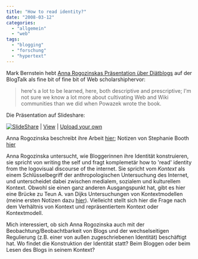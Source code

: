 ```yaml
---
title: "How to read identity?"
date: "2008-03-12"
categories: 
  - "allgemein"
  - "web"
tags: 
  - "blogging"
  - "forschung"
  - "hypertext"
---
```


Mark Bernstein hebt [Anna Rogozinskas Präsentation über Diätblogs](http://markbernstein.org/Mar0801/BlogTalk.html "Mark Bernstein: BlogTalk") auf der BlogTalk als fine bit of fine bit of Web scholarshiphervor:

> here's a lot to be learned, here, both descriptive and prescriptive; I'm not sure we know a lot more about cultivating Web and Wiki communities than we did when Powazek wrote the book.

Die Präsentation auf Slideshare:

[![SlideShare](images/logo_embd.png)](http://www.slideshare.net/?src=embed) | [View](http://www.slideshare.net/BlogTalk2008/rogozinska-blogtalk-2008?src=embed "View 'Rogozinska Blogtalk 2008' on SlideShare") | [Upload your own](http://www.slideshare.net/upload?src=embed)

Anna Rogozinska beschreibt ihre Arbeit [hier](http://2008.blogtalk.net/programme/annarogozinska "Everyday body regimes: the construction of self in weblogs about dieting | blogtalk.net"); Notizen von Stephanie Booth [hier](http://climbtothestars.org/archives/2008/03/03/anna-rogozinska-everyday-body-regimes-the-construction-of-self-in-weblogs-about-dieting-blogtalk-2008-cork/ "Climb to the Stars (Stephanie Booth) » Anna Rogozinska: Everyday body regimes: the construction of self in weblogs about dieting (BlogTalk 2008, Cork)")

Anna Rogozinska untersucht, wie Bloggerinnen ihre Identität konstruieren, sie spricht von writing the self und fragt komplemetär how to 'read' identity from the logovisual discourse of the internet. Sie spricht vom _Kontext_ als einem Schlüsselbegriff der anthropologischen Untersuchung des Internet, und unterscheidet dabei zwischen medialem, sozialem und kulturellem Kontext. Obwohl sie einen ganz anderen Ausgangspunkt hat, gibt es hier eine Brücke zu Teun A. van Dijks Untersuchungen von Kontextmodellen (meine ersten Notizen dazu [hier](http://heinz.typepad.com/lostandfound/2008/02/hypertextkontex.html "Lost and Found: Hypertext/Kontext")). Vielleicht stellt sich hier die Frage nach dem Verhältnis von Kontext und repräsentiertem Kontext oder Kontextmodell.

Mich interessiert, ob sich Anna Rogozinska auch mit der Beobachtung/Beobachtbarkeit von Blogs und der wechselseitigen Regulierung (z.B. einer von außen zugeschriebenen Identität) beschäftigt hat. Wo findet die Konstruktion der Identität statt? Beim Bloggen oder beim Lesen des Blogs in seinem Kontext?

